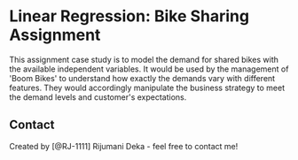 # Linear Regression: Bike Sharing Assignment

This assignment case study is to model the demand for shared bikes with the available independent variables. It would be used by the management of 'Boom Bikes' to understand how exactly the demands vary with different features. They would accordingly manipulate the business strategy to meet the demand levels and customer's expectations.



## Contact
Created by [@RJ-1111] Rijumani Deka - feel free to contact me!
